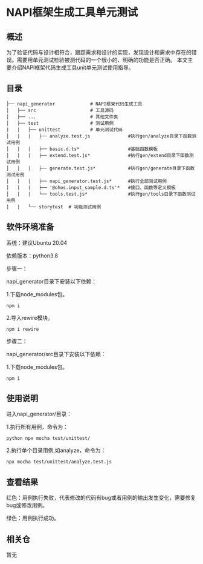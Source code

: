 # NAPI框架生成工具单元测试

## 概述
为了验证代码与设计相符合，跟踪需求和设计的实现，发现设计和需求中存在的错误。需要用单元测试检验被测代码的一个很小的、明确的功能是否正确。
本文主要介绍NAPI框架代码生成工具unit单元测试使用指导。

## 目录

	├── napi_generator             # NAPI框架代码生成工具
	│   ├── src                    # 工具源码
	│   ├── ...                    # 其他文件夹
	│   ├── test                   # 测试用例
	|   |   ├── unittest           # 单元测试代码
	│   |   |   ├── analyze.test.js              #执行gen/analyze目录下函数测试用例 
	│   |   |   ├── basic.d.ts*                  #基础函数模板
	│   |   |   ├── extend.test.js*              #执行gen/extend目录下函数测试用例 
	│   |   |   ├── generate.test.js*            #执行gen/generate目录下函数测试用例 
	│   |   |   ├── napi_generator.test.js*      #执行全部测试用例
	│   |   |   ├── '@ohos.input_sample.d.ts'*   #接口、函数等定义模板
	│   |   |   └── tools.test.js*               #执行gen/tools目录下函数测试用例 
	|   |   └── storytest  # 功能测试用例
	 
## 软件环境准备

系统：建议Ubuntu 20.04

依赖版本：python3.8


步骤一：

napi_generator目录下安装以下依赖：

1.下载node_modules包。

	npm i

2.导入rewire模块。

	npm i rewire

步骤二：

napi_generator/src目录下安装以下依赖：

1.下载node_modules包。

	npm i  



## 使用说明

进入napi_generator/目录：

1.执行所有用例，命令为：

	python npx mocha test/unittest/

2.执行单个目录用例,如analyze，命令为：

	npx mocha test/unittest/analyze.test.js


## 查看结果

红色：用例执行失败，代表修改的代码有bug或者用例的输出发生变化，需要修复bug或修改用例。

绿色：用例执行成功。


## 相关仓

暂无
